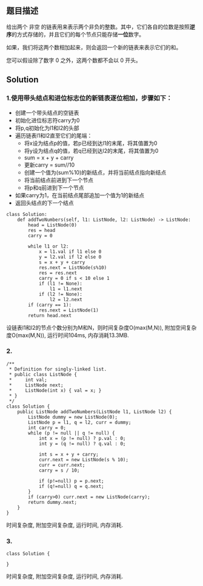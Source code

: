 ## 题目描述

给出两个 非空 的链表用来表示两个非负的整数。其中，它们各自的位数是按照**逆序**的方式存储的，并且它们的每个节点只能存储**一位**数字。

如果，我们将这两个数相加起来，则会返回一个新的链表来表示它们的和。

您可以假设除了数字 0 之外，这两个数都不会以 0 开头。

## Solution

### 1.使用带头结点和进位标志位的新链表逐位相加，步骤如下：

- 创建一个带头结点的空链表
- 初始化进位标志符carry为0
- 将p,q初始化为l1和l2的头部
- 遍历链表l1和l2直至它们的尾端：
    - 将x设为结点p的值，若p已经到达l1的末尾，将其值置为0
    - 将y设为结点q的值，若q已经到达l2的末尾，将其值置为0
    - sum = x + y + carry
    - 更新carry = sum//10
    - 创建一个值为(sum%10)的新结点，并将当前结点指向新结点
    - 将当前结点前进到下一个节点
    - 将p和q前进到下一个节点
- 如果carry为1，在当前结点尾部追加一个值为1的新结点
- 返回头结点的下一个结点

```
class Solution:
    def addTwoNumbers(self, l1: ListNode, l2: ListNode) -> ListNode:
        head = ListNode(0)
        res = head
        carry = 0
        
        while l1 or l2:
            x = l1.val if l1 else 0
            y = l2.val if l2 else 0
            s = x + y + carry
            res.next = ListNode(s%10)
            res = res.next
            carry = 0 if s < 10 else 1
            if (l1 != None):
                l1 = l1.next
            if (l2 != None):
                l2 = l2.next
        if (carry == 1):
            res.next = ListNode(1)
        return head.next
```
设链表l1和l2的节点个数分别为M和N，则时间复杂度O(max(M,N)), 附加空间复杂度O(max(M,N)), 运行时间104ms, 内存消耗13.3MB.

### 2.

```
/**
 * Definition for singly-linked list.
 * public class ListNode {
 *     int val;
 *     ListNode next;
 *     ListNode(int x) { val = x; }
 * }
 */
class Solution {
    public ListNode addTwoNumbers(ListNode l1, ListNode l2) {
        ListNode dummy = new ListNode(0);
        ListNode p = l1, q = l2, curr = dummy;
        int carry = 0;
        while (p != null || q != null) {
            int x = (p != null) ? p.val : 0;
            int y = (q != null) ? q.val : 0;
            
            int s = x + y + carry;
            curr.next = new ListNode(s % 10);
            curr = curr.next;
            carry = s / 10;
            
            if (p!=null) p = p.next;
            if (q!=null) q = q.next;
        }
        if (carry>0) curr.next = new ListNode(carry);
        return dummy.next;
    }
}
```
时间复杂度, 附加空间复杂度, 运行时间, 内存消耗.

### 3.

```
class Solution {

}
```
时间复杂度, 附加空间复杂度, 运行时间, 内存消耗.